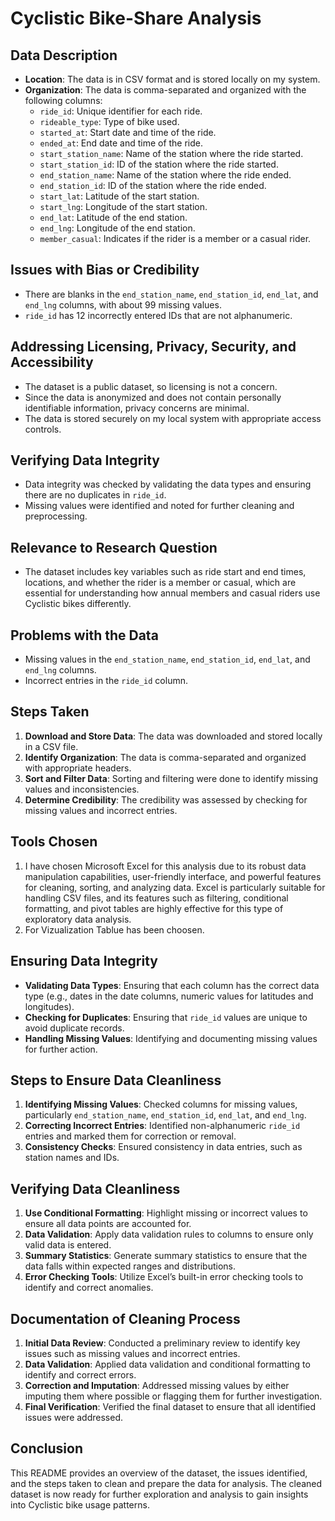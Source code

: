 # Cyclistic Bike-Share Analysis

## Data Description

- **Location**: The data is in CSV format and is stored locally on my system.
- **Organization**: The data is comma-separated and organized with the following columns:
  - `ride_id`: Unique identifier for each ride.
  - `rideable_type`: Type of bike used.
  - `started_at`: Start date and time of the ride.
  - `ended_at`: End date and time of the ride.
  - `start_station_name`: Name of the station where the ride started.
  - `start_station_id`: ID of the station where the ride started.
  - `end_station_name`: Name of the station where the ride ended.
  - `end_station_id`: ID of the station where the ride ended.
  - `start_lat`: Latitude of the start station.
  - `start_lng`: Longitude of the start station.
  - `end_lat`: Latitude of the end station.
  - `end_lng`: Longitude of the end station.
  - `member_casual`: Indicates if the rider is a member or a casual rider.

## Issues with Bias or Credibility

- There are blanks in the `end_station_name`, `end_station_id`, `end_lat`, and `end_lng` columns, with about 99 missing values.
- `ride_id` has 12 incorrectly entered IDs that are not alphanumeric.

## Addressing Licensing, Privacy, Security, and Accessibility

- The dataset is a public dataset, so licensing is not a concern.
- Since the data is anonymized and does not contain personally identifiable information, privacy concerns are minimal.
- The data is stored securely on my local system with appropriate access controls.

## Verifying Data Integrity

- Data integrity was checked by validating the data types and ensuring there are no duplicates in `ride_id`.
- Missing values were identified and noted for further cleaning and preprocessing.

## Relevance to Research Question

- The dataset includes key variables such as ride start and end times, locations, and whether the rider is a member or casual, which are essential for understanding how annual members and casual riders use Cyclistic bikes differently.

## Problems with the Data

- Missing values in the `end_station_name`, `end_station_id`, `end_lat`, and `end_lng` columns.
- Incorrect entries in the `ride_id` column.

## Steps Taken

1. **Download and Store Data**: The data was downloaded and stored locally in a CSV file.
2. **Identify Organization**: The data is comma-separated and organized with appropriate headers.
3. **Sort and Filter Data**: Sorting and filtering were done to identify missing values and inconsistencies.
4. **Determine Credibility**: The credibility was assessed by checking for missing values and incorrect entries.

## Tools Chosen

1. I have chosen Microsoft Excel for this analysis due to its robust data manipulation capabilities, user-friendly interface, and powerful features for cleaning, sorting, and analyzing data. Excel is particularly suitable for handling CSV files, and its features such as filtering, conditional formatting, and pivot tables are highly effective for this type of exploratory data analysis.
2. For Vizualization Tablue has been choosen.

## Ensuring Data Integrity

- **Validating Data Types**: Ensuring that each column has the correct data type (e.g., dates in the date columns, numeric values for latitudes and longitudes).
- **Checking for Duplicates**: Ensuring that `ride_id` values are unique to avoid duplicate records.
- **Handling Missing Values**: Identifying and documenting missing values for further action.

## Steps to Ensure Data Cleanliness

1. **Identifying Missing Values**: Checked columns for missing values, particularly `end_station_name`, `end_station_id`, `end_lat`, and `end_lng`.
2. **Correcting Incorrect Entries**: Identified non-alphanumeric `ride_id` entries and marked them for correction or removal.
3. **Consistency Checks**: Ensured consistency in data entries, such as station names and IDs.

## Verifying Data Cleanliness

1. **Use Conditional Formatting**: Highlight missing or incorrect values to ensure all data points are accounted for.
2. **Data Validation**: Apply data validation rules to columns to ensure only valid data is entered.
3. **Summary Statistics**: Generate summary statistics to ensure that the data falls within expected ranges and distributions.
4. **Error Checking Tools**: Utilize Excel’s built-in error checking tools to identify and correct anomalies.

## Documentation of Cleaning Process

1. **Initial Data Review**: Conducted a preliminary review to identify key issues such as missing values and incorrect entries.
2. **Data Validation**: Applied data validation and conditional formatting to identify and correct errors.
3. **Correction and Imputation**: Addressed missing values by either imputing them where possible or flagging them for further investigation.
4. **Final Verification**: Verified the final dataset to ensure that all identified issues were addressed.

## Conclusion

This README provides an overview of the dataset, the issues identified, and the steps taken to clean and prepare the data for analysis. The cleaned dataset is now ready for further exploration and analysis to gain insights into Cyclistic bike usage patterns.
